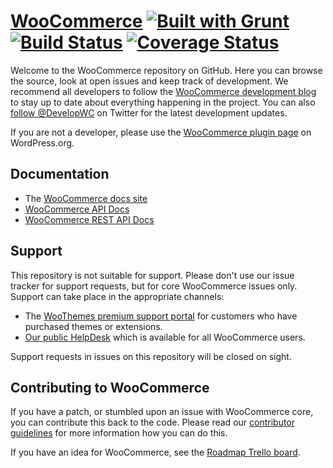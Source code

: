 # [WooCommerce](http://www.woothemes.com/woocommerce/) [![Built with Grunt](https://cdn.gruntjs.com/builtwith.png)](http://gruntjs.com/) [![Build Status](https://api.travis-ci.org/woothemes/woocommerce.svg?branch=master)](http://travis-ci.org/woothemes/woocommerce) [![Coverage Status](https://coveralls.io/repos/woothemes/woocommerce/badge.svg?branch=master&service=github)](https://coveralls.io/github/woothemes/woocommerce?branch=master)

Welcome to the WooCommerce repository on GitHub. Here you can browse the source, look at open issues and keep track of development. We recommend all developers to follow the [WooCommerce development blog](https://woocommerce.wordpress.com/) to stay up to date about everything happening in the project. You can also [follow @DevelopWC](https://twitter.com/DevelopWC) on Twitter for the latest development updates.

If you are not a developer, please use the [WooCommerce plugin page](http://wordpress.org/plugins/woocommerce/) on WordPress.org.

## Documentation
* The [WooCommerce docs site](http://docs.woothemes.com/documentation/plugins/woocommerce/)
* [WooCommerce API Docs](http://docs.woothemes.com/wc-apidocs/)
* [WooCommerce REST API Docs](http://woothemes.github.io/woocommerce-rest-api-docs/)

## Support
This repository is not suitable for support. Please don't use our issue tracker for support requests, but for core WooCommerce issues only. Support can take place in the appropriate channels:

* The [WooThemes premium support portal](http://support.woothemes.com/) for customers who have purchased themes or extensions.
* [Our public HelpDesk](https://support.woothemes.com/hc/communities/public/topics) which is available for all WooCommerce users.

Support requests in issues on this repository will be closed on sight.

## Contributing to WooCommerce
If you have a patch, or stumbled upon an issue with WooCommerce core, you can contribute this back to the code. Please read our [contributor guidelines](https://github.com/woothemes/woocommerce/blob/master/CONTRIBUTING.md) for more information how you can do this.

If you have an idea for WooCommerce, see the [Roadmap Trello board](https://trello.com/b/YgRbpuze/woocommerce-roadmap).
